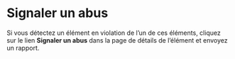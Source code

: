 # Signaler un abus

Si vous détectez un élément en violation de l’un de ces éléments, cliquez sur le lien **Signaler un abus** dans la page de détails de l’élément et envoyez un rapport.

<!--HONumber=Aug16_HO3-->


